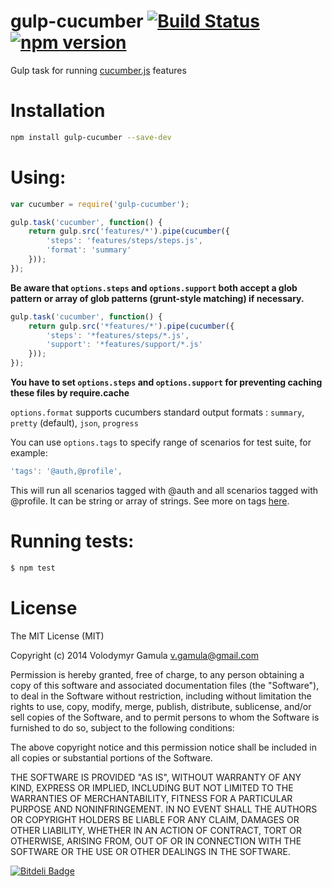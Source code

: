 gulp-cucumber  [![Build Status](https://travis-ci.org/vgamula/gulp-cucumber.svg?branch=master)](https://travis-ci.org/vgamula/gulp-cucumber) [![npm version](https://badge.fury.io/js/gulp-cucumber.svg)](http://badge.fury.io/js/gulp-cucumber)
==
Gulp task for running [cucumber.js](https://github.com/cucumber/cucumber-js) features

Installation
==
```sh
npm install gulp-cucumber --save-dev
```

Using:
==
```js
var cucumber = require('gulp-cucumber');

gulp.task('cucumber', function() {
    return gulp.src('features/*').pipe(cucumber({
        'steps': 'features/steps/steps.js',
        'format': 'summary'
    }));
});
```

**Be aware that `options.steps` and `options.support` both accept a glob pattern**
**or array of glob patterns (grunt-style matching) if necessary.**
```js
gulp.task('cucumber', function() {
    return gulp.src('*features/*').pipe(cucumber({
        'steps': '*features/steps/*.js',
        'support': '*features/support/*.js'
    }));
});
```

**You have to set `options.steps` and `options.support` for preventing caching these files by require.cache**

`options.format` supports cucumbers standard output formats : `summary`, `pretty` (default), `json`, `progress`

You can use `options.tags` to specify range of scenarios for test suite, for example:

```js
'tags': '@auth,@profile',
```

This will run all scenarios tagged with @auth and all scenarios tagged with @profile.
It can be string or array of strings. See more on tags [here](https://github.com/cucumber/cucumber/wiki/Tags).


Running tests:
==
```sh
$ npm test
```

License
==
The MIT License (MIT)

Copyright (c) 2014 Volodymyr Gamula v.gamula@gmail.com

Permission is hereby granted, free of charge, to any person obtaining a copy
of this software and associated documentation files (the "Software"), to deal
in the Software without restriction, including without limitation the rights
to use, copy, modify, merge, publish, distribute, sublicense, and/or sell
copies of the Software, and to permit persons to whom the Software is
furnished to do so, subject to the following conditions:

The above copyright notice and this permission notice shall be included in
all copies or substantial portions of the Software.

THE SOFTWARE IS PROVIDED "AS IS", WITHOUT WARRANTY OF ANY KIND, EXPRESS OR
IMPLIED, INCLUDING BUT NOT LIMITED TO THE WARRANTIES OF MERCHANTABILITY,
FITNESS FOR A PARTICULAR PURPOSE AND NONINFRINGEMENT. IN NO EVENT SHALL THE
AUTHORS OR COPYRIGHT HOLDERS BE LIABLE FOR ANY CLAIM, DAMAGES OR OTHER
LIABILITY, WHETHER IN AN ACTION OF CONTRACT, TORT OR OTHERWISE, ARISING FROM,
OUT OF OR IN CONNECTION WITH THE SOFTWARE OR THE USE OR OTHER DEALINGS IN
THE SOFTWARE.


[![Bitdeli Badge](https://d2weczhvl823v0.cloudfront.net/vgamula/gulp-cucumber/trend.png)](https://bitdeli.com/free "Bitdeli Badge")

